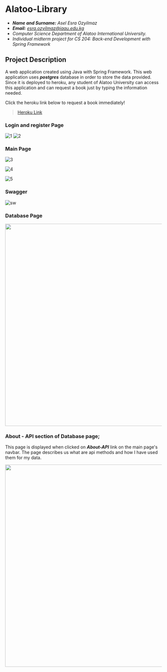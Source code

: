 Alatoo-Library
==================================================================

- ***Name and Surname:*** *Asel Esra Ozyilmaz*
- ***Email:*** *esra.ozyilmaz@iaau.edu.kg*
- *Computer Science Department of Alatoo International University.*
- *Individual midterm project for CS 204: Back-end Development with Spring Framework*

## Project Description

A web application created using Java with Spring Framework. This web application uses ***postgres*** database in order to store the data provided. Since it is deployed to heroku, any student of Alatoo University can access this application and can request a book just by typing the information needed.

Click the heroku link below to request a book immediately!
> [Heroku Link](https://books333database.herokuapp.com/)

### Login and register Page 

![1](https://user-images.githubusercontent.com/64264345/117898300-834cc200-b2e6-11eb-9b2a-4b79b9b1f881.PNG)
![2](https://user-images.githubusercontent.com/64264345/117898419-c0b14f80-b2e6-11eb-886e-53d752f332f6.PNG)

### Main Page 

![3](https://user-images.githubusercontent.com/64264345/117898497-e63e5900-b2e6-11eb-909d-d30af52ae46b.PNG)

![4](https://user-images.githubusercontent.com/64264345/117898552-04a45480-b2e7-11eb-9cee-4f62787072e8.PNG)

![5](https://user-images.githubusercontent.com/64264345/117898575-12f27080-b2e7-11eb-898c-3c03206f7cf7.PNG)

### Swagger

![sw](https://user-images.githubusercontent.com/64264345/117898719-6bc20900-b2e7-11eb-936e-c17651980b0b.PNG)

### Database Page 

<img src="https://user-images.githubusercontent.com/64264345/111912212-e2364d80-8a92-11eb-90fc-252b6103786e.jpg" width="650">

### About - API section of Database page;

This page is displayed when clicked on ***About-API*** link on the main page's navbar. The page describes us what are api methods and how I have used them for my data.

<img src="https://user-images.githubusercontent.com/64264345/111913112-d3ea3080-8a96-11eb-8e99-e6e0467bc7b6.jpg" width="650">



